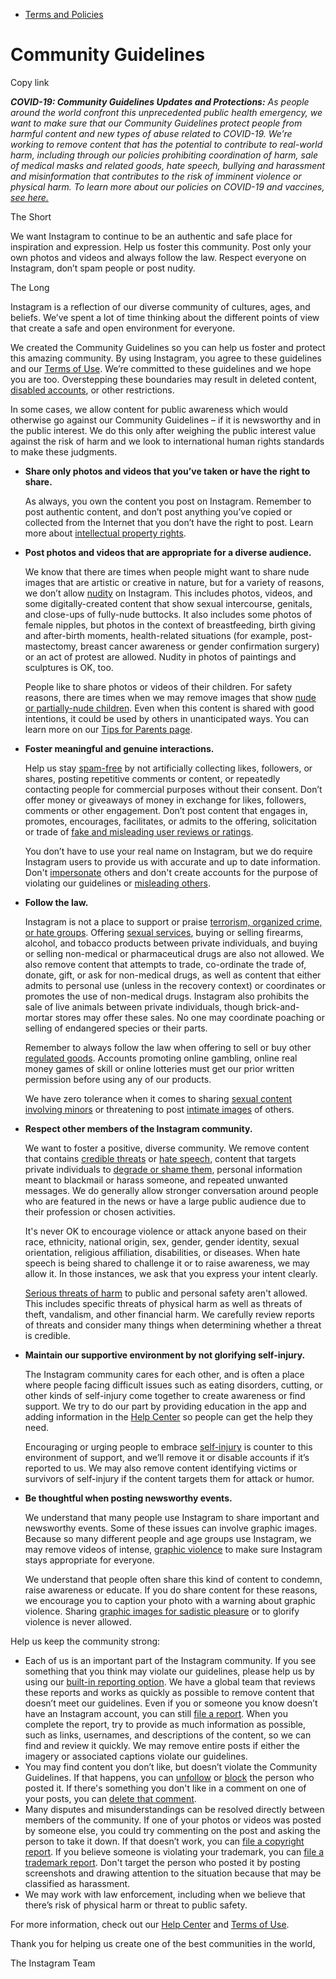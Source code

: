*   [Terms and Policies](https://help.instagram.com/1417489251945243/?helpref=breadcrumb)

Community Guidelines
====================

Copy link

_**COVID-19: Community Guidelines Updates and Protections:** As people around the world confront this unprecedented public health emergency, we want to make sure that our Community Guidelines protect people from harmful content and new types of abuse related to COVID-19. We’re working to remove content that has the potential to contribute to real-world harm, including through our policies prohibiting coordination of harm, sale of medical masks and related goods, hate speech, bullying and harassment and misinformation that contributes to the risk of imminent violence or physical harm. To learn more about our policies on COVID-19 and vaccines, [see here.](https://help.instagram.com/697825587576762?helpref=faq_content)_

The Short

We want Instagram to continue to be an authentic and safe place for inspiration and expression. Help us foster this community. Post only your own photos and videos and always follow the law. Respect everyone on Instagram, don’t spam people or post nudity.

The Long

Instagram is a reflection of our diverse community of cultures, ages, and beliefs. We’ve spent a lot of time thinking about the different points of view that create a safe and open environment for everyone.

We created the Community Guidelines so you can help us foster and protect this amazing community. By using Instagram, you agree to these guidelines and our [Terms of Use](https://www.instagram.com/legal/terms). We’re committed to these guidelines and we hope you are too. Overstepping these boundaries may result in deleted content, [disabled accounts](https://help.instagram.com/366993040048856?helpref=faq_content), or other restrictions.

In some cases, we allow content for public awareness which would otherwise go against our Community Guidelines – if it is newsworthy and in the public interest. We do this only after weighing the public interest value against the risk of harm and we look to international human rights standards to make these judgments.

*   **Share only photos and videos that you’ve taken or have the right to share.**
    
    As always, you own the content you post on Instagram. Remember to post authentic content, and don’t post anything you’ve copied or collected from the Internet that you don’t have the right to post. Learn more about [intellectual property rights](https://help.instagram.com/126382350847838?helpref=faq_content).
    
*   **Post photos and videos that are appropriate for a diverse audience.**
    
    We know that there are times when people might want to share nude images that are artistic or creative in nature, but for a variety of reasons, we don’t allow [nudity](https://l.instagram.com/?u=https%3A%2F%2Fwww.facebook.com%2Fcommunitystandards%2Fadult_nudity_sexual_activity&e=AT0-CAFVOXuR6q45cCZBFaRs2eRkOMqzLmVdilHTliv5yWiNx3hwzGbWQP2iJ7Htff-iRFumc5b24Mwvg3PHAYpvhHS2ZxaEpxjDABUCNcgzgayolKVAcjyyM-8jeJk04b-28X_asEXuvECm3w6Spg) on Instagram. This includes photos, videos, and some digitally-created content that show sexual intercourse, genitals, and close-ups of fully-nude buttocks. It also includes some photos of female nipples, but photos in the context of breastfeeding, birth giving and after-birth moments, health-related situations (for example, post-mastectomy, breast cancer awareness or gender confirmation surgery) or an act of protest are allowed. Nudity in photos of paintings and sculptures is OK, too.
    
    People like to share photos or videos of their children. For safety reasons, there are times when we may remove images that show [nude or partially-nude children](https://l.instagram.com/?u=https%3A%2F%2Fwww.facebook.com%2Fcommunitystandards%2Fchild_nudity_sexual_exploitation&e=AT0-CAFVOXuR6q45cCZBFaRs2eRkOMqzLmVdilHTliv5yWiNx3hwzGbWQP2iJ7Htff-iRFumc5b24Mwvg3PHAYpvhHS2ZxaEpxjDABUCNcgzgayolKVAcjyyM-8jeJk04b-28X_asEXuvECm3w6Spg). Even when this content is shared with good intentions, it could be used by others in unanticipated ways. You can learn more on our [Tips for Parents page](https://help.instagram.com/154475974694511/?helpref=faq_content).
    
*   **Foster meaningful and genuine interactions.**
    
    Help us stay [spam-free](https://l.instagram.com/?u=https%3A%2F%2Fwww.facebook.com%2Fcommunitystandards%2Fspam&e=AT0-CAFVOXuR6q45cCZBFaRs2eRkOMqzLmVdilHTliv5yWiNx3hwzGbWQP2iJ7Htff-iRFumc5b24Mwvg3PHAYpvhHS2ZxaEpxjDABUCNcgzgayolKVAcjyyM-8jeJk04b-28X_asEXuvECm3w6Spg) by not artificially collecting likes, followers, or shares, posting repetitive comments or content, or repeatedly contacting people for commercial purposes without their consent. Don’t offer money or giveaways of money in exchange for likes, followers, comments or other engagement. Don’t post content that engages in, promotes, encourages, facilitates, or admits to the offering, solicitation or trade of [fake and misleading user reviews or ratings](https://l.instagram.com/?u=https%3A%2F%2Fwww.facebook.com%2Fcommunitystandards%2Ffraud_deception&e=AT0-CAFVOXuR6q45cCZBFaRs2eRkOMqzLmVdilHTliv5yWiNx3hwzGbWQP2iJ7Htff-iRFumc5b24Mwvg3PHAYpvhHS2ZxaEpxjDABUCNcgzgayolKVAcjyyM-8jeJk04b-28X_asEXuvECm3w6Spg).
    
    You don’t have to use your real name on Instagram, but we do require Instagram users to provide us with accurate and up to date information. Don't [impersonate](https://l.instagram.com/?u=https%3A%2F%2Fwww.facebook.com%2Fcommunitystandards%2Fmisrepresentation&e=AT0-CAFVOXuR6q45cCZBFaRs2eRkOMqzLmVdilHTliv5yWiNx3hwzGbWQP2iJ7Htff-iRFumc5b24Mwvg3PHAYpvhHS2ZxaEpxjDABUCNcgzgayolKVAcjyyM-8jeJk04b-28X_asEXuvECm3w6Spg) others and don't create accounts for the purpose of violating our guidelines or [misleading others](https://l.instagram.com/?u=https%3A%2F%2Ftransparency.fb.com%2Fpolicies%2Fcommunity-standards%2Finauthentic-behavior%2F&e=AT0-CAFVOXuR6q45cCZBFaRs2eRkOMqzLmVdilHTliv5yWiNx3hwzGbWQP2iJ7Htff-iRFumc5b24Mwvg3PHAYpvhHS2ZxaEpxjDABUCNcgzgayolKVAcjyyM-8jeJk04b-28X_asEXuvECm3w6Spg).
    
*   **Follow the law.**
    
    Instagram is not a place to support or praise [terrorism, organized crime, or hate groups](https://l.instagram.com/?u=https%3A%2F%2Fwww.facebook.com%2Fcommunitystandards%2Fdangerous_individuals_organizations&e=AT0-CAFVOXuR6q45cCZBFaRs2eRkOMqzLmVdilHTliv5yWiNx3hwzGbWQP2iJ7Htff-iRFumc5b24Mwvg3PHAYpvhHS2ZxaEpxjDABUCNcgzgayolKVAcjyyM-8jeJk04b-28X_asEXuvECm3w6Spg). Offering [sexual services](https://l.instagram.com/?u=https%3A%2F%2Fwww.facebook.com%2Fcommunitystandards%2Fsexual_solicitation&e=AT0-CAFVOXuR6q45cCZBFaRs2eRkOMqzLmVdilHTliv5yWiNx3hwzGbWQP2iJ7Htff-iRFumc5b24Mwvg3PHAYpvhHS2ZxaEpxjDABUCNcgzgayolKVAcjyyM-8jeJk04b-28X_asEXuvECm3w6Spg), buying or selling firearms, alcohol, and tobacco products between private individuals, and buying or selling non-medical or pharmaceutical drugs are also not allowed. We also remove content that attempts to trade, co-ordinate the trade of, donate, gift, or ask for non-medical drugs, as well as content that either admits to personal use (unless in the recovery context) or coordinates or promotes the use of non-medical drugs. Instagram also prohibits the sale of live animals between private individuals, though brick-and-mortar stores may offer these sales. No one may coordinate poaching or selling of endangered species or their parts.
    
    Remember to always follow the law when offering to sell or buy other [regulated goods](https://l.instagram.com/?u=https%3A%2F%2Fwww.facebook.com%2Fcommunitystandards%2Fregulated_goods&e=AT0-CAFVOXuR6q45cCZBFaRs2eRkOMqzLmVdilHTliv5yWiNx3hwzGbWQP2iJ7Htff-iRFumc5b24Mwvg3PHAYpvhHS2ZxaEpxjDABUCNcgzgayolKVAcjyyM-8jeJk04b-28X_asEXuvECm3w6Spg). Accounts promoting online gambling, online real money games of skill or online lotteries must get our prior written permission before using any of our products.
    
    We have zero tolerance when it comes to sharing [sexual content involving minors](https://l.instagram.com/?u=https%3A%2F%2Fwww.facebook.com%2Fcommunitystandards%2Fchild_nudity_sexual_exploitation&e=AT0-CAFVOXuR6q45cCZBFaRs2eRkOMqzLmVdilHTliv5yWiNx3hwzGbWQP2iJ7Htff-iRFumc5b24Mwvg3PHAYpvhHS2ZxaEpxjDABUCNcgzgayolKVAcjyyM-8jeJk04b-28X_asEXuvECm3w6Spg) or threatening to post [intimate images](https://l.instagram.com/?u=https%3A%2F%2Fwww.facebook.com%2Fcommunitystandards%2Fsexual_exploitation_adults&e=AT0-CAFVOXuR6q45cCZBFaRs2eRkOMqzLmVdilHTliv5yWiNx3hwzGbWQP2iJ7Htff-iRFumc5b24Mwvg3PHAYpvhHS2ZxaEpxjDABUCNcgzgayolKVAcjyyM-8jeJk04b-28X_asEXuvECm3w6Spg) of others.
    
*   **Respect other members of the Instagram community.**
    
    We want to foster a positive, diverse community. We remove content that contains [credible threats](https://l.instagram.com/?u=https%3A%2F%2Fwww.facebook.com%2Fcommunitystandards%2Fcredible_violence&e=AT0-CAFVOXuR6q45cCZBFaRs2eRkOMqzLmVdilHTliv5yWiNx3hwzGbWQP2iJ7Htff-iRFumc5b24Mwvg3PHAYpvhHS2ZxaEpxjDABUCNcgzgayolKVAcjyyM-8jeJk04b-28X_asEXuvECm3w6Spg) or [hate speech](https://l.instagram.com/?u=https%3A%2F%2Fwww.facebook.com%2Fcommunitystandards%2Fhate_speech&e=AT0-CAFVOXuR6q45cCZBFaRs2eRkOMqzLmVdilHTliv5yWiNx3hwzGbWQP2iJ7Htff-iRFumc5b24Mwvg3PHAYpvhHS2ZxaEpxjDABUCNcgzgayolKVAcjyyM-8jeJk04b-28X_asEXuvECm3w6Spg), content that targets private individuals to [degrade or shame them](https://l.instagram.com/?u=https%3A%2F%2Fwww.facebook.com%2Fcommunitystandards%2Fbullying&e=AT0-CAFVOXuR6q45cCZBFaRs2eRkOMqzLmVdilHTliv5yWiNx3hwzGbWQP2iJ7Htff-iRFumc5b24Mwvg3PHAYpvhHS2ZxaEpxjDABUCNcgzgayolKVAcjyyM-8jeJk04b-28X_asEXuvECm3w6Spg), personal information meant to blackmail or harass someone, and repeated unwanted messages. We do generally allow stronger conversation around people who are featured in the news or have a large public audience due to their profession or chosen activities.
    
    It's never OK to encourage violence or attack anyone based on their race, ethnicity, national origin, sex, gender, gender identity, sexual orientation, religious affiliation, disabilities, or diseases. When hate speech is being shared to challenge it or to raise awareness, we may allow it. In those instances, we ask that you express your intent clearly.
    
    [Serious threats of harm](https://l.instagram.com/?u=https%3A%2F%2Fwww.facebook.com%2Fcommunitystandards%2Fcredible_violence&e=AT0-CAFVOXuR6q45cCZBFaRs2eRkOMqzLmVdilHTliv5yWiNx3hwzGbWQP2iJ7Htff-iRFumc5b24Mwvg3PHAYpvhHS2ZxaEpxjDABUCNcgzgayolKVAcjyyM-8jeJk04b-28X_asEXuvECm3w6Spg) to public and personal safety aren't allowed. This includes specific threats of physical harm as well as threats of theft, vandalism, and other financial harm. We carefully review reports of threats and consider many things when determining whether a threat is credible.
    
*   **Maintain our supportive environment by not glorifying self-injury.**
    
    The Instagram community cares for each other, and is often a place where people facing difficult issues such as eating disorders, cutting, or other kinds of self-injury come together to create awareness or find support. We try to do our part by providing education in the app and adding information in the [Help Center](https://help.instagram.com/) so people can get the help they need.
    
    Encouraging or urging people to embrace [self-injury](https://l.instagram.com/?u=https%3A%2F%2Fwww.facebook.com%2Fcommunitystandards%2Fsuicide_self_injury_violence&e=AT0-CAFVOXuR6q45cCZBFaRs2eRkOMqzLmVdilHTliv5yWiNx3hwzGbWQP2iJ7Htff-iRFumc5b24Mwvg3PHAYpvhHS2ZxaEpxjDABUCNcgzgayolKVAcjyyM-8jeJk04b-28X_asEXuvECm3w6Spg) is counter to this environment of support, and we’ll remove it or disable accounts if it’s reported to us. We may also remove content identifying victims or survivors of self-injury if the content targets them for attack or humor.
    
*   **Be thoughtful when posting newsworthy events.**
    
    We understand that many people use Instagram to share important and newsworthy events. Some of these issues can involve graphic images. Because so many different people and age groups use Instagram, we may remove videos of intense, [graphic violence](https://l.instagram.com/?u=https%3A%2F%2Fwww.facebook.com%2Fcommunitystandards%2Fgraphic_violence&e=AT0-CAFVOXuR6q45cCZBFaRs2eRkOMqzLmVdilHTliv5yWiNx3hwzGbWQP2iJ7Htff-iRFumc5b24Mwvg3PHAYpvhHS2ZxaEpxjDABUCNcgzgayolKVAcjyyM-8jeJk04b-28X_asEXuvECm3w6Spg) to make sure Instagram stays appropriate for everyone.
    
    We understand that people often share this kind of content to condemn, raise awareness or educate. If you do share content for these reasons, we encourage you to caption your photo with a warning about graphic violence. Sharing [graphic images for sadistic pleasure](https://l.instagram.com/?u=https%3A%2F%2Fwww.facebook.com%2Fcommunitystandards%2Fcruel_insensitive&e=AT0-CAFVOXuR6q45cCZBFaRs2eRkOMqzLmVdilHTliv5yWiNx3hwzGbWQP2iJ7Htff-iRFumc5b24Mwvg3PHAYpvhHS2ZxaEpxjDABUCNcgzgayolKVAcjyyM-8jeJk04b-28X_asEXuvECm3w6Spg) or to glorify violence is never allowed.
    

Help us keep the community strong:

*   Each of us is an important part of the Instagram community. If you see something that you think may violate our guidelines, please help us by using our [built-in reporting option](https://help.instagram.com/165828726894770?helpref=faq_content). We have a global team that reviews these reports and works as quickly as possible to remove content that doesn’t meet our guidelines. Even if you or someone you know doesn’t have an Instagram account, you can still [file a report](https://help.instagram.com/contact/383679321740945). When you complete the report, try to provide as much information as possible, such as links, usernames, and descriptions of the content, so we can find and review it quickly. We may remove entire posts if either the imagery or associated captions violate our guidelines.
*   You may find content you don’t like, but doesn’t violate the Community Guidelines. If that happens, you can [unfollow](https://help.instagram.com/286340048138725?helpref=faq_content) or [block](https://help.instagram.com/426700567389543/?helpref=faq_content) the person who posted it. If there's something you don't like in a comment on one of your posts, you can [delete that comment](https://help.instagram.com/289098941190483?helpref=faq_content).
*   Many disputes and misunderstandings can be resolved directly between members of the community. If one of your photos or videos was posted by someone else, you could try commenting on the post and asking the person to take it down. If that doesn’t work, you can [file a copyright report](https://help.instagram.com/126382350847838?helpref=faq_content). If you believe someone is violating your trademark, you can [file a trademark report](https://help.instagram.com/222826637847963?helpref=faq_content). Don't target the person who posted it by posting screenshots and drawing attention to the situation because that may be classified as harassment.
*   We may work with law enforcement, including when we believe that there’s risk of physical harm or threat to public safety.

For more information, check out our [Help Center](https://help.instagram.com/) and [Terms of Use](https://l.instagram.com/?u=http%3A%2F%2Finstagram.com%2Flegal%2Fterms%2F%23&e=AT0-CAFVOXuR6q45cCZBFaRs2eRkOMqzLmVdilHTliv5yWiNx3hwzGbWQP2iJ7Htff-iRFumc5b24Mwvg3PHAYpvhHS2ZxaEpxjDABUCNcgzgayolKVAcjyyM-8jeJk04b-28X_asEXuvECm3w6Spg).

Thank you for helping us create one of the best communities in the world,

The Instagram Team
